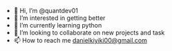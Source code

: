 - 👋 Hi, I’m @quantdev01
- 👀 I’m interested in getting better
- 🌱 I’m currently learning python
- 💞️ I’m looking to collaborate on new projects and task
- 📫 How to reach me danielkiyiki00@gmail.com

<!---
quantdev01/quantdev01 is a ✨ special ✨ repository because its `README.md` (this file) appears on your GitHub profile.
You can click the Preview link to take a look at your changes.
--->

